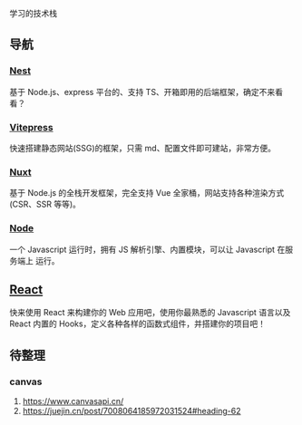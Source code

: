 学习的技术栈

## 导航

### [Nest](/study/Nest)

基于 Node.js、express 平台的、支持 TS、开箱即用的后端框架，确定不来看看？

### [Vitepress](/study/Vitepress)

快速搭建静态网站(SSG)的框架，只需 md、配置文件即可建站，非常方便。

### [Nuxt](/study/Nuxt)

基于 Node.js 的全栈开发框架，完全支持 Vue 全家桶，网站支持各种渲染方式(CSR、SSR
等等)。

### [Node](/study/Node)

一个 Javascript 运行时，拥有 JS 解析引擎、内置模块，可以让 Javascript 在服务端上
运行。

## [React](/study/React)

快来使用 React 来构建你的 Web 应用吧，使用你最熟悉的 Javascript 语言以及 React
内置的 Hooks，定义各种各样的函数式组件，并搭建你的项目吧！

## 待整理

### canvas

1. https://www.canvasapi.cn/
2. https://juejin.cn/post/7008064185972031524#heading-62
